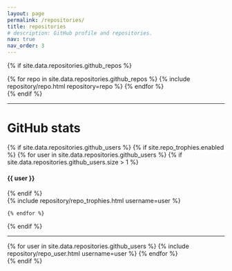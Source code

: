 ```yaml
---
layout: page
permalink: /repositories/
title: repositories
# description: GitHub profile and repositories.
nav: true
nav_order: 3
---
```


{% if site.data.repositories.github_repos %}
<div class="repositories d-flex flex-wrap flex-md-row flex-column justify-content-between align-items-center">
  {% for repo in site.data.repositories.github_repos %}
    {% include repository/repo.html repository=repo %}
  {% endfor %}
</div>
{% endif %}

---

# GitHub stats

{% if site.data.repositories.github_users %}
  {% if site.repo_trophies.enabled %}
    {% for user in site.data.repositories.github_users %}
      {% if site.data.repositories.github_users.size > 1 %}
      <h4>{{ user }}</h4>
      {% endif %}
      <div class="repositories d-flex flex-wrap flex-md-row flex-column justify-content-between align-items-center">
      {% include repository/repo_trophies.html username=user %}
      </div>

    {% endfor %}
  {% endif %}

---

<div class="repositories d-flex flex-wrap flex-md-row flex-column justify-content-between align-items-center">
  {% for user in site.data.repositories.github_users %}
    {% include repository/repo_user.html username=user %}
  {% endfor %}
</div>
{% endif %}
